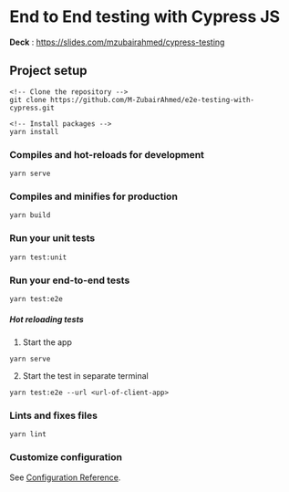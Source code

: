 # End to End testing with Cypress JS

**Deck** : https://slides.com/mzubairahmed/cypress-testing

## Project setup
```
<!-- Clone the repository -->
git clone https://github.com/M-ZubairAhmed/e2e-testing-with-cypress.git

<!-- Install packages -->
yarn install
```

### Compiles and hot-reloads for development
```
yarn serve
```

### Compiles and minifies for production
```
yarn build
```

### Run your unit tests
```
yarn test:unit
```

### Run your end-to-end tests
```
yarn test:e2e
```

##### Hot reloading tests
1. Start the app

```
yarn serve
```

2. Start the test in separate terminal

```
yarn test:e2e --url <url-of-client-app>
```

### Lints and fixes files
```
yarn lint
```

### Customize configuration
See [Configuration Reference](https://cli.vuejs.org/config/).
